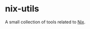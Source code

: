nix-utils
========================

A small collection of tools related to [Nix](https://nixos.org/).
